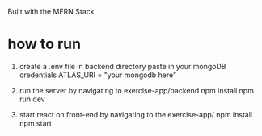 Built with the MERN Stack

# how to run
1. create a .env file in backend directory
   paste in your mongoDB credentials
    ATLAS_URI = "your mongodb here"
    
2. run the server by navigating to exercise-app/backend
    npm install 
    npm run dev

2. start react on front-end by navigating to the exercise-app/
   npm install 
   npm start